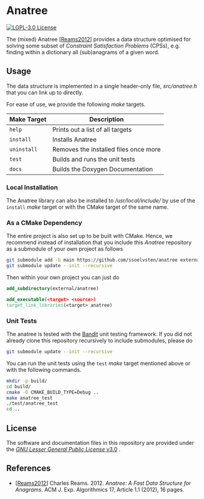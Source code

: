 # Anatree

[![LGPL-3.0 License](https://img.shields.io/badge/license-LGPL%203.0-blue.svg)](COPYING.LESSER.md)

The (mixed) Anatree [[Reams2012](#references)] provides a data structure
optimised for solving some subset of *Constraint Satisfaction Problems* (CPSs),
e.g. finding within a dictionary all (sub)anagrams of a given word.

## Usage

The data structure is implemented in a single header-only file, *src/anatree.h*
that you can link up to directly.

For ease of use, we provide the following *make* targets.

| Make Target | Description                           |
|-------------|---------------------------------------|
| `help`      | Prints out a list of all targets      |
| `install`   | Installs Anatree                      |
| `uninstall` | Removes the installed files once more |
| `test`      | Builds and runs the unit tests        |
| `docs`      | Builds the Doxygen Documentation      |

### Local Installation

The Anatree library can also be installed to */usr/local/include/* by use of the
`install` *make* target or with the CMake target of the same name.

### As a CMake Dependency

The entire project is also set up to be built with CMake. Hence, we recommend
instead of installation that you include this *Anatree* repository as a
submodule of your own project as follows

```bash
git submodule add -b main https://github.com/ssoelvsten/anatree external/anatree
git submodule update --init --recursive
```

Then within your own project you can just do

```cmake
add_subdirectory(external/anatree)

add_executable(<target> <source>)
target_link_libraries(<target> anatree)
```

### Unit Tests

The anatree is tested with the [Bandit](https://github.com/banditcpp/bandit)
unit testing framework. If you did not already clone this repository recursively
to include submodules, please do

```bash
git submodule update --init --recursive
```

You can run the unit tests using the `test` *make* target mentioned above or
with the following commands.

```bash
mkdir -p build/
cd build/
cmake -D CMAKE_BUILD_TYPE=Debug ..
make anatree_test
./test/anatree_test
cd ..
```

## License

The software and documentation files in this repository are provided under the
[*GNU Lesser General Public License* v3.0](/LICENSE.md) .

## References

- [[Reams2012](https://doi.org/10.1145/2133803.2133804)]
  Charles Reams. 2012. *Anatree: A Fast Data Structure for Anagrams*. ACM J.
  Exp. Algorithmics 17, Article 1.1 (2012), 16 pages.
  
